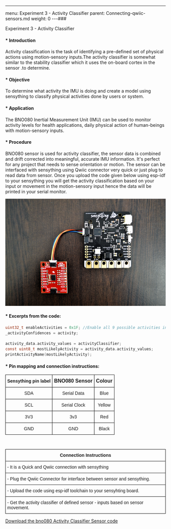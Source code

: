 ---
menu: Experiment 3 - Activity Classifier
parent: Connecting-qwiic-sensors.md
weight: 0
---###

 Experiment 3 - Activity Classifier

#### * Introduction
Activity classification is the task of identifying a pre-defined set of physical actions using motion-sensory inputs.The activity classifier is somewhat similar to the stability classifier which it uses the on-board cortex in the sensor .to determine. 

#### * Objective
To determine what activity the IMU is doing and create a model using sensything to classify physical activities done by users or system.

#### * Application
The BNO080 Inertial Measurement Unit (IMU) can be used to monitor activity levels for health applications, daily physical action of human-beings with motion-sensory inputs.

#### * Procedure
BNO080 sensor is used for activity classifier, the sensor data is combined and drift corrected into meaningful, accurate IMU information. It's perfect for any project that needs to sense orientation or motion. The sensor can be interfaced with sensything using Qwiic connector very quick or just plug to read data from sensor. Once you upload the code given below using esp-idf to your sensything you will get the activity classification based on your input or movement in the motion-sensory input hence the data will be printed in your serial monitor. 

![Connection.jpg](images/Connection.jpg)

#### * Excerpts from the code:

```c
uint32_t enableActivities = 0x1F; //Enable all 9 possible activities including Unknown
_activityConfidences = activity;
    
activity_data.activity_values = activityClassifier;
const uint8_t mostLikelyActivity = activity_data.activity_values;
printActivityName(mostLikelyActivity);             

```

#### * Pin mapping and connection instructions:

<style type="text/css">
.tg  {border-collapse:collapse;border-spacing:0;}
.tg td{font-family:Arial, sans-serif;font-size:14px;padding:10px 5px;border-style:solid;border-width:1px;overflow:hidden;word-break:normal;border-color:black;}
.tg th{font-family:Arial, sans-serif;font-size:14px;font-weight:normal;padding:10px 5px;border-style:solid;border-width:1px;overflow:hidden;word-break:normal;border-color:black;}
.tg .tg-baqh{text-align:center;vertical-align:top}
.tg .tg-s268{text-align:left}
.tg .tg-nk0m{font-size:16px;font-family:Tahoma, Geneva, sans-serif !important;;text-align:left;vertical-align:top}
</style>
<table class="tg">
  <tr>
    <th class="tg-s268"><span style="font-weight:600">Sensything pin label</span></th>
    <th class="tg-nk0m"><span style="font-weight:600">BNO080 Sensor</span></th>
    <th class="tg-nk0m"><span style="font-weight:600">Colour</span></th>
  </tr>
  <tr>
    <td class="tg-baqh">SDA</td>
    <td class="tg-baqh">Serial Data</td>
    <td class="tg-baqh">Blue</td>
  </tr>
  <tr>
    <td class="tg-baqh">SCL</td>
    <td class="tg-baqh">Serial Clock</td>
    <td class="tg-baqh">Yellow</td>
  </tr>
  <tr>
    <td class="tg-baqh">3V3</td>
    <td class="tg-baqh">3v3</td>
    <td class="tg-baqh">Red</td>
  </tr>
  <tr>
    <td class="tg-baqh">GND</td>
    <td class="tg-baqh">GND</td>
    <td class="tg-baqh">Black</td>
  </tr>
</table> 

&ensp;

<style type="text/css">
.tg  {border-collapse:collapse;border-spacing:0;}
.tg td{font-family:Arial, sans-serif;font-size:14px;padding:10px 5px;border-style:solid;border-width:1px;overflow:hidden;word-break:normal;border-color:black;}
.tg th{font-family:Arial, sans-serif;font-size:14px;font-weight:normal;padding:10px 5px;border-style:solid;border-width:1px;overflow:hidden;word-break:normal;border-color:black;}
.tg .tg-u8t5{font-family:Tahoma, Geneva, sans-serif !important;;text-align:center}
.tg .tg-0lax{text-align:left;vertical-align:top}
</style>
<table class="tg">
  <tr>
    <th class="tg-u8t5"><span style="font-weight:bold">Connection Instructions</span></th>
  </tr>
  <tr>
    <td class="tg-0lax">- It is a Quick and Qwiic connection with sensything</td>
  </tr>
  <tr>
    <td class="tg-0lax">- Plug the Qwiic Connector for interface between sensor and sensything.</td>
  </tr>
     <tr>
    <td class="tg-0lax">- Upload the code using esp-idf toolchain to your sensyhting board.</td>
  </tr>
  <tr>
    <td class="tg-0lax">- Get the activity classifier of defined sensor - inputs based on sensor movement. </td>
  </tr>
</table>


[Download the bno080 Activity Classifier Sensor code]()
